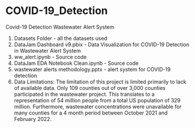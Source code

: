 # COVID-19_Detection
Covid-19 Detection Wastewater Alert System

1.  Datasets Folder - all the datasets used
2.  DataJam Dashboard v9.pbix - Data Visualization for COVID-19 Detection in Wastewater Alert System 
3.  ww_alert.ipynb - Source code 
4.  DataJam EDA Notebook Clean.ipynb - Source code
5.  wastewater alerts methodology.pptx - alert system for COVID-19 detection
6.  Data Limitations:
    The limitation of this project is limited primarily to lack of available data. Only 109 counties out of over 3,000 counties participated in the wastewater project. This translates to a representation of 54 million people from a total US population of 329 million. Furthermore, wastewater concentrations were unavailable for many counties for a 4 month period between October 2021 and February 2022.    
